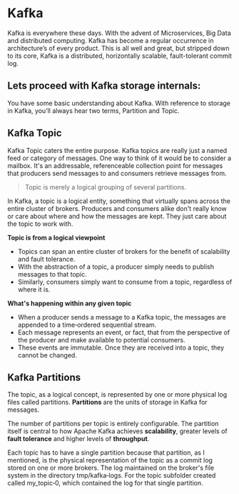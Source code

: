 # Kafka
Kafka is everywhere these days. With the advent of Microservices, Big Data and distributed computing. Kafka has become a regular occurrence in architecture’s of every product. This is all well and great, but stripped down to its core, Kafka is a distributed, horizontally scalable, fault-tolerant commit log.

## Lets proceed with Kafka storage internals:
You have some basic understanding about Kafka. With reference to storage in Kafka, you’ll always hear two terms, Partition and Topic.

 ## Kafka Topic
 Kafka Topic caters the entire purpose. Kafka topics are really just a named feed or category of messages. One way to think of it would be to consider a mailbox. It's an addressable, referenceable collection point for messages that producers send messages to and consumers retrieve messages from. 

> Topic is merely a logical grouping of several partitions.

In Kafka, a topic is a logical entity, something that virtually spans across the entire cluster of brokers. Producers and consumers alike don't really know or care about where and how the messages are kept. They just care about the topic to work with.

 **Topic is from a logical viewpoint**

 - Topics can span an entire cluster of brokers for the benefit of
   scalability and fault tolerance.
 - With the abstraction of a topic, a producer simply needs to publish
   messages to that topic.
 - Similarly, consumers simply want to consume from a topic, regardless
   of where it is.

**What's happening within any given topic**

 - When a producer sends a message to a Kafka topic, the messages are appended to a time‑ordered sequential stream.
 - Each message represents an event, or fact, that from the perspective of the producer and make available to potential consumers.
 - These events are immutable. Once they are received into a topic, they cannot be changed.

## Kafka Partitions

The topic, as a logical concept, is represented by one or more physical log files called partitions. **Partitions** are the units of storage in Kafka for messages.

The number of partitions per topic is entirely configurable. The partition itself is central to how Apache Kafka achieves **scalability**, greater levels of **fault tolerance** and higher levels of **throughput**.

Each topic has to have a single partition because that partition, as I mentioned, is the physical representation of the topic as a commit log stored on one or more brokers. The log maintained on the broker's file system in the directory tmp/kafka‑logs. For the topic subfolder created called my_topic‑0, which contained the log for that single partition.


 
	 

<!--stackedit_data:
eyJoaXN0b3J5IjpbOTA1MTE0Nzc1LC05Njk5NTkzNiwtMTY2MD
U0OTM2OSwtMTYzNDc1MzcxNSwxMTg1NTc3MDcwLC0yMDU0NDg2
NjgxLC00NzA0NTI2MDgsNjUwODk4MTgsLTIwODg3NDY2MTIsLT
IwODg3NDY2MTIsLTExNzE5Mjg0NSw5MzMzMDk3ODcsMTIxODQ3
NjUwOSwtMTczODQxNDAzLC04ODEwNDI1NjEsLTIwMTQzMjI4Mz
UsLTM3MzMyNzU0NywyMzY5MTg0NDUsLTg1MTA4MDg1NSwtMTk3
NTY4MTUzNF19
-->